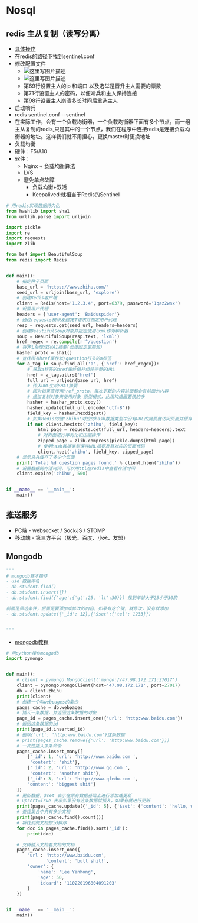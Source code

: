 
# Nosql

## redis 主从复制（读写分离）
- [具体操作](https://github.com/jackfrued/Python-100-Days/blob/master/Day66-75/03.%E5%AD%98%E5%82%A8%E6%95%B0%E6%8D%AE.md)
- 在redis的路径下找到sentinel.conf
- 修改配置文件
    - ![这里写图片描述](https://img-blog.csdn.net/20180530192810848?watermark/2/text/aHR0cHM6Ly9ibG9nLmNzZG4ubmV0L2JlaWNoZW4wNTE4/font/5a6L5L2T/fontsize/400/fill/I0JBQkFCMA==/dissolve/70)
    - ![这里写图片描述](https://img-blog.csdn.net/20180530192850698?watermark/2/text/aHR0cHM6Ly9ibG9nLmNzZG4ubmV0L2JlaWNoZW4wNTE4/font/5a6L5L2T/fontsize/400/fill/I0JBQkFCMA==/dissolve/70)
    - 第69行设置主人的ip 和端口 以及选举是晋升主人需要的票数
    - 第71行设置主人的密码，以便哨兵和主人保持连接
    - 第98行设置主人崩溃多长时间后重选主人
- 启动哨兵
- redis sentinel.conf --sentinel
- 在实际工作，会有一个负载均衡器，一个负载均衡器下面有多个节点，而一组主从复制的redis,只是其中的一个节点，我们在程序中连接redis是连接负载均衡器的地址。这样我们就不用担心，更换master时更换地址
- 负载均衡
- 硬件：F5/A10
- 软件：
    - Nginx + 负载均衡算法
    - LVS
    - 避免单点故障
        - 负载均衡+双活
        - Keepalived:就相当于Redis的Sentinel


```python
# 用redis实现数据持久化
from hashlib import sha1
from urllib.parse import urljoin

import pickle
import re
import requests
import zlib

from bs4 import BeautifulSoup
from redis import Redis


def main():
    # 指定种子页面
    base_url = 'https://www.zhihu.com/'
    seed_url = urljoin(base_url, 'explore')
    # 创建Redis客户端
    client = Redis(host='1.2.3.4', port=6379, password='1qaz2wsx')
    # 设置用户代理
    headers = {'user-agent': 'Baiduspider'}
    # 通过requests模块发送GET请求并指定用户代理
    resp = requests.get(seed_url, headers=headers)
    # 创建BeautifulSoup对象并指定使用lxml作为解析器
    soup = BeautifulSoup(resp.text, 'lxml')
    href_regex = re.compile(r'^/question')
    # 将URL处理成SHA1摘要(长度固定更简短)
    hasher_proto = sha1()
    # 查找所有href属性以/question打头的a标签
    for a_tag in soup.find_all('a', {'href': href_regex}):
        # 获取a标签的href属性值并组装完整的URL
        href = a_tag.attrs['href']
        full_url = urljoin(base_url, href)
        # 传入URL生成SHA1摘要
        # 因为如果直接用href_proto，每次更新的内容前面都会有前面的内容
        # 通过复制对象来使用对象 原型模式，比用构造器要快的多
        hasher = hasher_proto.copy()
        hasher.update(full_url.encode('utf-8'))
        field_key = hasher.hexdigest()
        # 如果Redis的键'zhihu'对应的hash数据类型中没有URL的摘要就访问页面并缓存
        if not client.hexists('zhihu', field_key):
            html_page = requests.get(full_url, headers=headers).text
            # 对页面进行序列化和压缩操作
            zipped_page = zlib.compress(pickle.dumps(html_page))
            # 使用hash数据类型保存URL摘要及其对应的页面代码
            client.hset('zhihu', field_key, zipped_page)
    # 显示总共缓存了多少个页面
    print('Total %d question pages found.' % client.hlen('zhihu'))
    # 设置数据的存活时间，可以用ttl在redis中查看存活时间
    client.expire('zhihu', 500)


if __name__ == '__main__':
    main()
```

## 推送服务
- PC端 - websocket / SockJS / STOMP
- 移动端 - 第三方平台（极光、百度、小米、友盟）


## Mongodb


```python
"""
# mongodb基本操作
- use 数据库名 
- db.student.find()
- db.student.insert({})
- db.student.find({'age':{'gt':25, 'lt':30}}) 找到年龄大于25小于30的

前面是筛选条件，后面是要添加或修改的内容，如果有这个键，就修改，没有就添加
- db.student.update({'_id': 12},{'$set':{'tel': 1233}}) 


"""
```

- [mongodb教程](https://www.yiibai.com/mongodb/)


```python
# 用python操作mongodb
import pymongo


def main():
    # client = pymongo.MongoClient('mongo://47.98.172.171:27017')
    client = pymongo.MongoClient(host='47.98.172.171', port=27017)
    db = client.zhihu
    print(client)
    # 创建一个叫webpages的集合
    pages_cache = db.webpages
    # 插入一条数据，并返回这条数据的对象
    page_id = pages_cache.insert_one({'url': 'http:www.baidu.com'})
    # 返回这条数据的id
    print(page_id.inserted_id)
    # 删除{'url': 'http:www.baidu.com'}这条数据
    # print(pages_cache.remove({'url': 'http:www.baidu.com'}))
    # 一次性插入多条命令
    pages_cache.insert_many([
        {'_id': 1, 'url': 'http://www.baidu.com ',
         'content': 'shit'},
        {'_id': 2, 'url': 'http://www.qq.com ',
         'content': 'another shit'},
        {'_id': 3, 'url': 'http://www.qfedu.com ',
        'content': 'biggest shit'}
    ])
    # 更新数据，$set 表示在原有数据基础上进行添加或更新
    # upsert=True 表示如果没有这条数据就插入，如果有就进行更新
    print(pages_cache.update({'_id': 5}, {'$set': {'content': 'hello, world!'}}, upsert=True))
    # 查找集合中共有多少文档
    print(pages_cache.find().count())
    # 将找到的文档按id排序
    for doc in pages_cache.find().sort('_id'):
        print(doc)

    # 支持插入文档套文档的文档
    pages_cache.insert_one({
        'url': 'http://www.baidu.com',
               'content': 'bull shit!',
        'owner': {
            'name': 'Lee Yanhong',
            'age': 50,
            'idcard': '110220196804091203'
        }
    })


if __name__ == '__main__':
    main()

```